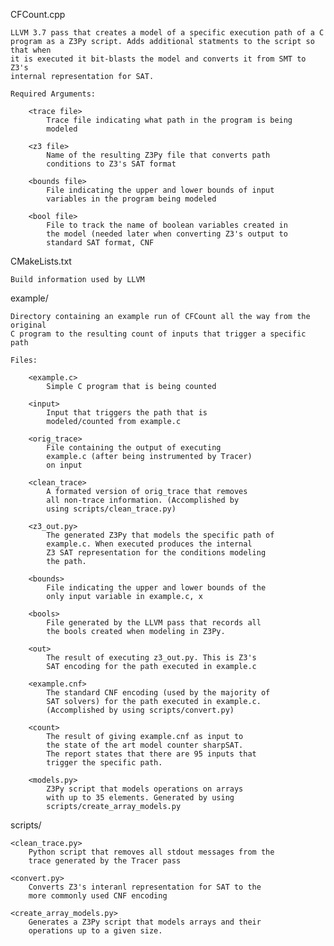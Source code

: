 
CFCount.cpp

	LLVM 3.7 pass that creates a model of a specific execution path of a C
	program as a Z3Py script. Adds additional statments to the script so that when
	it is executed it bit-blasts the model and converts it from SMT to Z3's
	internal representation for SAT.

	Required Arguments:

		<trace file>	
			Trace file indicating what path in the program is being
			modeled

		<z3 file> 
			Name of the resulting Z3Py file that converts path
			conditions to Z3's SAT format

		<bounds file>
			File indicating the upper and lower bounds of input
			variables in the program being modeled

		<bool file>
			File to track the name of boolean variables created in
			the model (needed later when converting Z3's output to 
			standard SAT format, CNF

CMakeLists.txt
	
	Build information used by LLVM

example/

	Directory containing an example run of CFCount all the way from the original
	C program to the resulting count of inputs that trigger a specific path

	Files:
	
		<example.c>
			Simple C program that is being counted

		<input>
			Input that triggers the path that is 
			modeled/counted from example.c

		<orig_trace>
			File containing the output of executing 
			example.c (after being instrumented by Tracer)
			on input

		<clean_trace>
			A formated version of orig_trace that removes
			all non-trace information. (Accomplished by
			using scripts/clean_trace.py)

		<z3_out.py>
			The generated Z3Py that models the specific path of
			example.c. When executed produces the internal
			Z3 SAT representation for the conditions modeling
			the path.

		<bounds>
			File indicating the upper and lower bounds of the
			only input variable in example.c, x

		<bools>
			File generated by the LLVM pass that records all 
			the bools created when modeling in Z3Py.

		<out>
			The result of executing z3_out.py. This is Z3's
			SAT encoding for the path executed in example.c

		<example.cnf>
			The standard CNF encoding (used by the majority of
			SAT solvers) for the path executed in example.c.
			(Accomplished by using scripts/convert.py)

		<count>
			The result of giving example.cnf as input to
			the state of the art model counter sharpSAT.
			The report states that there are 95 inputs that
			trigger the specific path.

		<models.py>
			Z3Py script that models operations on arrays
			with up to 35 elements. Generated by using
			scripts/create_array_models.py

scripts/

	<clean_trace.py>
		Python script that removes all stdout messages from the
		trace generated by the Tracer pass

	<convert.py>
		Converts Z3's interanl representation for SAT to the
		more commonly used CNF encoding

	<create_array_models.py>
		Generates a Z3Py script that models arrays and their
		operations up to a given size. 

			
				

		
		
